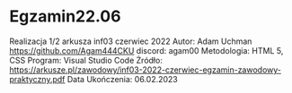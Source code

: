 # Egzamin22.06
Realizacja 1/2 arkusza inf03 czerwiec 2022
Autor: Adam Uchman https://github.com/Agam444CKU discord: agam00
Metodologia: HTML 5, CSS
Program: Visual Studio Code
Żródło: https://arkusze.pl/zawodowy/inf03-2022-czerwiec-egzamin-zawodowy-praktyczny.pdf
Data Ukończenia: 06.02.2023

